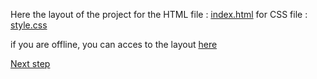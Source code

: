 Here the layout of the project
for the HTML file :
[index.html](../TO%20DO%20from%20scratch%20with%20JS/index.html)
for CSS file : 
[style.css](../TO%20DO%20from%20scratch%20with%20JS/style.css)

if you are offline, you can acces to the layout [here](./src/)

[Next step](createNewTask.md)